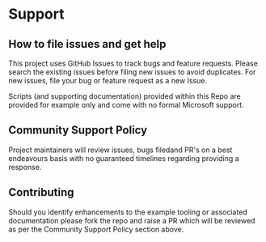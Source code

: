 # Support

## How to file issues and get help  

This project uses GitHub Issues to track bugs and feature requests. Please search the existing 
issues before filing new issues to avoid duplicates.  For new issues, file your bug or 
feature request as a new Issue.

Scripts (and supporting documentation) provided within this Repo are provided for example only and come with no formal Microsoft support.

## Community Support Policy  

Project maintainers will review issues, bugs filedand PR's on a best endeavours basis with no guaranteed timelines regarding providing a response.

## Contributing 

Should you identify enhancements to the example tooling or associated documentation please fork the repo and raise a PR which will be reviewed as per the  Community Support Policy section above.
